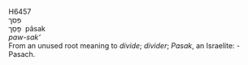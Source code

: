 <body>
  <p>H6457<br>  פּסך  <br> פָּסַך  ‎  pâsak  <br><i>paw-sak‘ </i><br>From an unused root meaning to <i>divide</i>; <i>divider</i>; <i>Pasak</i>, an Israelite: - Pasach.<br></p>
 </body>